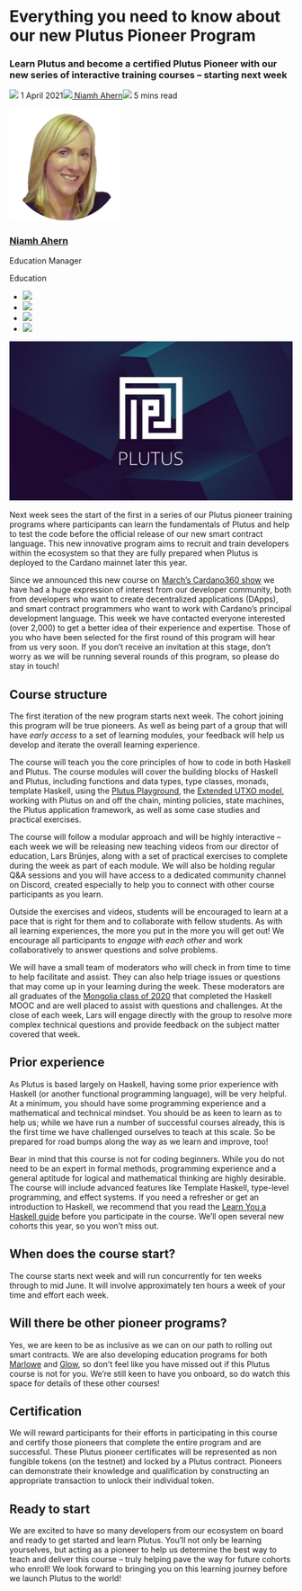 # Everything you need to know about our new Plutus Pioneer Program
### **Learn Plutus and become a certified Plutus Pioneer with our new series of interactive training courses – starting next week**
![](img/2021-04-01-everything-you-need-to-know-about-our-new-plutus-pioneer-program.002.png) 1 April 2021![](img/2021-04-01-everything-you-need-to-know-about-our-new-plutus-pioneer-program.002.png)[ Niamh Ahern](tmp//en/blog/authors/niamh-ahern/page-1/)![](img/2021-04-01-everything-you-need-to-know-about-our-new-plutus-pioneer-program.003.png) 5 mins read

![Niamh Ahern](img/2021-04-01-everything-you-need-to-know-about-our-new-plutus-pioneer-program.004.png)[](tmp//en/blog/authors/niamh-ahern/page-1/)
### [**Niamh Ahern**](tmp//en/blog/authors/niamh-ahern/page-1/)
Education Manager

Education

- ![](img/2021-04-01-everything-you-need-to-know-about-our-new-plutus-pioneer-program.005.png)[](mailto:niamh.ahern@iohk.io "Email")
- ![](img/2021-04-01-everything-you-need-to-know-about-our-new-plutus-pioneer-program.006.png)[](https://www.linkedin.com/in/niamh-ahern-67849949/ "LinkedIn")
- ![](img/2021-04-01-everything-you-need-to-know-about-our-new-plutus-pioneer-program.007.png)[](https://twitter.com/nahern_iohk?lang=en "Twitter")
- ![](img/2021-04-01-everything-you-need-to-know-about-our-new-plutus-pioneer-program.008.png)[](https://github.com/nahern "GitHub")

![Everything you need to know about our new Plutus Pioneer Program](img/2021-04-01-everything-you-need-to-know-about-our-new-plutus-pioneer-program.009.jpeg)

Next week sees the start of the first in a series of our Plutus pioneer training programs where participants can learn the fundamentals of Plutus and help to test the code before the official release of our new smart contract language. This new innovative program aims to recruit and train developers within the ecosystem so that they are fully prepared when Plutus is deployed to the Cardano mainnet later this year.

Since we announced this new course on [March’s Cardano360 show](https://youtu.be/ULBLgPgxtN8?t=3731) we have had a huge expression of interest from our developer community, both from developers who want to create decentralized applications (DApps), and smart contract programmers who want to work with Cardano’s principal development language. This week we have contacted everyone interested (over 2,000) to get a better idea of their experience and expertise. Those of you who have been selected for the first round of this program will hear from us very soon. If you don’t receive an invitation at this stage, don’t worry as we will be running several rounds of this program, so please do stay in touch!
## **Course structure**
The first iteration of the new program starts next week. The cohort joining this program will be true pioneers. As well as being part of a group that will have *early access* to a set of learning modules, your feedback will help us develop and iterate the overall learning experience.

The course will teach you the core principles of how to code in both Haskell and Plutus. The course modules will cover the building blocks of Haskell and Plutus, including functions and data types, type classes, monads, template Haskell, using the [Plutus Playground](https://iohk.io/en/blog/posts/2021/01/25/introducing-the-new-plutus-playground/), the [Extended UTXO model](https://iohk.io/en/blog/posts/2021/03/11/cardanos-extended-utxo-accounting-model/), working with Plutus on and off the chain, minting policies, state machines, the Plutus application framework, as well as some case studies and practical exercises. 

The course will follow a modular approach and will be highly interactive – each week we will be releasing new teaching videos from our director of education, Lars Brünjes, along with a set of practical exercises to complete during the week as part of each module. We will also be holding regular Q&A sessions and you will have access to a dedicated community channel on Discord, created especially to help you to connect with other course participants as you learn. 

Outside the exercises and videos, students will be encouraged to learn at a pace that is right for them and to collaborate with fellow students. As with all learning experiences, the more you put in the more you will get out! We encourage all participants to *engage with each other* and work collaboratively to answer questions and solve problems. 

We will have a small team of moderators who will check in from time to time to help facilitate and assist. They can also help triage issues or questions that may come up in your learning during the week. These moderators are all graduates of the [Mongolia class of 2020](https://iohk.io/en/blog/posts/2020/12/21/online-learning-with-haskell-the-mongolia-class-of-2020/) that completed the Haskell MOOC and are well placed to assist with questions and challenges. At the close of each week, Lars will engage directly with the group to resolve more complex technical questions and provide feedback on the subject matter covered that week. 
## **Prior experience**
As Plutus is based largely on Haskell, having some prior experience with Haskell (or another functional programming language), will be very helpful. At a minimum, you should have some programming experience and a mathematical and technical mindset. You should be as keen to learn as to help us; while we have run a number of successful courses already, this is the first time we have challenged ourselves to teach at this scale. So be prepared for road bumps along the way as we learn and improve, too!

Bear in mind that this course is not for coding beginners. While you do not need to be an expert in formal methods, programming experience and a general aptitude for logical and mathematical thinking are highly desirable. The course will include advanced features like Template Haskell, type-level programming, and effect systems. If you need a refresher or get an introduction to Haskell, we recommend that you read the [Learn You a Haskell guide](http://learnyouahaskell.com/) before you participate in the course. We’ll open several new cohorts this year, so you won’t miss out.
## **When does the course start?**
The course starts next week and will run concurrently for ten weeks through to mid June. It will involve approximately ten hours a week of your time and effort each week. 
## **Will there be other pioneer programs?**
Yes, we are keen to be as inclusive as we can on our path to rolling out smart contracts. We are also developing education programs for both [Marlowe](https://docs.cardano.org/marlowe/learn-about-marlowe) and [Glow](https://developers.cardano.org/en/programming-languages/glow/overview/), so don't feel like you have missed out if this Plutus course is not for you. We’re still keen to have you onboard, so do watch this space for details of these other courses!
## **Certification**
We will reward participants for their efforts in participating in this course and certify those pioneers that complete the entire program and are successful. These Plutus pioneer certificates will be represented as non fungible tokens (on the testnet) and locked by a Plutus contract. Pioneers can demonstrate their knowledge and qualification by constructing an appropriate transaction to unlock their individual token.
## **Ready to start**
We are excited to have so many developers from our ecosystem on board and ready to get started and learn Plutus. You’ll not only be learning yourselves, but acting as a pioneer to help us determine the best way to teach and deliver this course – truly helping pave the way for future cohorts who enroll! We look forward to bringing you on this learning journey before we launch Plutus to the world!
